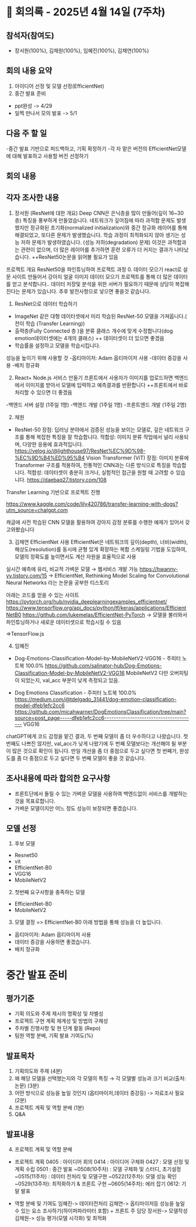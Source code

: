 # 📝 회의록 - 2025년 4월 14일 (7주차)

## 참석자(참여도)
- 장서원(100%), 김채원(100%), 임혜진(100%), 김채연(100%)

## 회의 내용 요약
1) 아이디어 선정 및 모델 선정(EfficientNet)
2) 중간 발표 준비
- ppt완성 -> 4/29
- 일찍 만나서 모의 발표 -> 5/1

## 다음 주 할 일
-중간 발표 기반으로 피드백하고, 기획 확정하기
-각 자 맡은 버전의 EfficientNet모델에 대해 발표하고 사용할 버전 선정하기

## 회의 내용 

## 각자 조사한 내용 ##
1) 장서원
(ResNet에 대한 개요)
Deep CNN은 은닉층을 많이 만들어(깊이 16~30층) 특징을 풍부하게 만들었습니다.
네트워크가 깊어짐에 따라 과적합 문제도 발생했지만 정규화된 초기화(normalized initialization)와 중간 정규화 레이어를 통해 해결되었고, 또다른 문제가 발생했습니다.
학습 과정이 최적화되지 않아 생기는 성능 저하 문제가 발생하였습니다. (성능 저하(degradation) 문제) 이것은 과적합과는 관련이 없으며, 더 많은 레이어를 추가하면 훈련 오류가 더 커지는 결과가 나타났습니다.
++ResNet50논문을 읽어볼 필요가 있음

프로젝트 개요
ResNet50을 파인튜닝하여 
프로젝트 과정
0. 데이터 모으기
react로 설문 사이트 만들어서 강아지 얼굴 이미지 데이터 모으기 프로젝트를 통해 더 많은 데이터를 얻고 분석합니다.. 데이터 저장및 분석을 위한 서버가 필요하기 때문에 상당히 복잡해진다는 문제가 있습니다.
추후 발전사항으로 넣으면 좋을것 같습니다.

1. ResNet으로 데이터 학습하기
- ImageNet 같은 대형 데이터셋에서 미리 학습된 ResNet-50 모델을 가져옵니다.( 전이 학습 (Transfer Learning))
- 출력층(Fully Connected 층 )을 분류 클래스 개수에 맞게 수정합니다(dog emotion데이터셋에는 4개의 클래스)
++ 데이터셋이 더 있으면 좋겠음
- 학습률을 설정하고 모델을 학습시킵니다.

성능을 높이기 위해 사용할 것
-옵티마이저: Adam 옵티마이저 사용
-데이터 증강을 사용
-배치 정규화

2. React+ Node.js 서비스 만들기
프론트에서 사용자가 이미지를 업로드하면 백엔드에서 이미지를 받아서 모델에 입력하고 예측결과를 반환합니다
++프론트에서 바로 처리할 수 있으면 더 좋겠음

-백엔드 서버 설정 (1주일 1명)
-백엔드 개발 (1주일 1명)
-프론트엔드 개발 (1주일 2명)


2) 채원

- ResNet-50
장점: 딥러닝 분야에서 검증된 성능을 보이는 모델로, 깊은 네트워크 구조를 통해 복잡한 특징을 잘 학습합니다.
적합성: 이미지 분류 작업에서 널리 사용되며, 다양한 응용에 효과적입니다.​
https://velog.io/@lighthouse97/ResNet%EC%9D%98-%EC%9D%B4%ED%95%B4
Vision Transformer (ViT)
장점: 이미지 분류에 Transformer 구조를 적용하여, 전통적인 CNN과는 다른 방식으로 특징을 학습합니다.
적합성: 데이터셋이 충분히 크거나, 실험적인 접근을 원할 때 고려할 수 있습니다.
https://daebaq27.tistory.com/108

Transfer Learning 기반으로 프로젝트 진행 

https://www.kaggle.com/code/lily420786/transfer-learning-with-dogs?utm_source=chatgpt.com  

캐글에 사전 학습된 CNN 모델을 활용하여 강아지 감정 분류를 수행한 예제가 있어서 갖고와봤습니다 



3) 김채연
EfficientNet 사용
EfficientNet은 네트워크의 깊이(depth), 너비(width), 해상도(resolution)를 동시에 균형 있게 확장하는 복합 스케일링 기법을 도입하여, 모델의 정확도를 높이면서도 계산 자원을 효율적으로 사용

실시간 예측에 유리, 비교적 가벼운 모델  → 웹서비스 개발 가능
https://hwanny-yy.tistory.com/15 → EfficientNet, Rethinking Model Scaling for Convolutional Neural Networks 라는 논문을 공부한 티스토리

아래는 코드를 얻을 수 있는 사이트
https://pytorch.org/hub/nvidia_deeplearningexamples_efficientnet/
https://www.tensorflow.org/api_docs/python/tf/keras/applications/EfficientNetB0
https://github.com/lukemelas/EfficientNet-PyTorch 
→ 모델을 불러와서 파인튜닝하거나 새로운 데이터셋으로 학습시킬 수 있음

=>TensorFlow.js 



4) 임혜진
- Dog-Emotions-Classification-Model-by-MobileNetV2-VGG16 - 주피터 노트북 100.0%
https://github.com/salinator-hub/Dog-Emotions-Classification-Model-by-MobileNetV2-VGG16
MobileNetV2
다만 오버피팅이 되었는지, val_acc 부분이 낮게 측정되고 있음.

- Dog Emotions Classification - 주피터 노트북 100.0%
https://medium.com/@tdelgado_31441/dog-emotion-classification-model-dfeb1efc2cc6
https://github.com/micahwarner/DogEmotionsClassification/tree/main?source=post_page-----dfeb1efc2cc6---------------------------------------
VGG16

chatGPT에게 코드 감정을 맡긴 결과, 두 번째 모델이 좀 더 우수하다고 나왔습니다. 첫 번째도 나쁘진 않지만, val_acc가 낮게 나왔기에 두 번째 모델보다는 개선해야 될 부분이 많은 것으로 확인이 됩니다. 만일 개선을 좀 더 중점으로 두고 싶다면 첫 번째가, 완성도를 좀 더 중점으로 두고 싶다면 두 번째 모델이 좋을 것 같습니다. 



## 조사내용에 따라 합의한 요구사항 ##
- 프론트단에서 돌릴 수 있는 가벼운 모델을 사용하여 백엔드없이 서비스를 개발하는 것을 목표로합니다. 
- 가벼운 모델이지만 어느 정도 성능이 보장되면 좋겠습니다.

## 모델 선정 ##
1) 후보 모델
- Resnet50 
- vit
- EfficientNet-B0
- VGG16
- MobileNetV2

2) 첫번째 요구사항을 충족하는 모델
- EfficientNet-B0
- MobileNetV2

3) 모델 결정 => EfficientNet-B0
아래 방법을 통해 성능을 더 높입니다.
- 옵티마이저: Adam 옵티마이저 사용
- 데이터 증강을 사용하면 좋겠습니다.
- 배치 정규화

# 중간 발표 준비 #

## 평가기준 ##
- 기획 의도와 주제 제시의 명확성 및 차별성
- 프로젝트 구현 계획 체계성 및 방법의 구체성
- 주차별 진행사항 및 현 단계 활동 (Repo)
- 팀원 역할 분배, 기획 발표 기여도(%)


## 발표목차 ##
1. 기획의도와 주제 (4분)
2. 왜 해당 모델을 선택했는지와 각 모델의 특징 → 각 모델별 성능과 크기 비교(출처: 논문) (3분)
3. 어떤 방식으로 성능을 높일 것인지 (옵티마이저,데이터 증강등) -> 자료조사 필요 (2분)
4. 프로젝트 계획 및 역할 분배 (1분)
5. Q&A

## 발표내용 ##

4. 프로젝트 계획 및 역할 분배
- 프로젝트 계획
0405 : 아이디어 회의
0414 : 아이디어 구체화
0427 : 모델 선정 및 계획 수립
0501 : 중간 발표
~0508(10주차) : 모델 구체화 및 스터디, 초기설정
~0515(11주차) : 데이터 전처리 및 모델구현 
~0522(12주차): 모델 성능 확인
~0529(13주차): 최적화하기 & 프론트 구현
~0605(14주차): 에러 잡기
0612: 기말 발표

- 역할 분배 및 기여도
임혜진-> 데이터전처리
김채연-> 옵티마이저등 성능을 높일 수 있는 요소 조사하기(하이퍼파라미터 포함) + 프론트 주 담당 
장서원-> 모델작성
김채원-> 성능 평가(모델 시각화) 및 최적화
